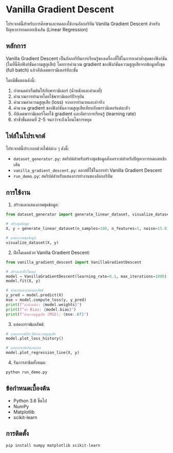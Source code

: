 # Vanilla Gradient Descent

โปรเจกต์นี้สำหรับการศึกษาและทดลองใช้งานอัลกอริทึม Vanilla Gradient Descent สำหรับปัญหาการถดถอยเชิงเส้น (Linear Regression)

## หลักการ

Vanilla Gradient Descent เป็นอัลกอริทึมการเรียนรู้ของเครื่องที่ใช้ในการหาค่าต่ำสุดของฟังก์ชัน (ในที่นี้คือฟังก์ชันความสูญเสีย) โดยการคำนวณ gradient ของฟังก์ชันความสูญเสียจากข้อมูลทั้งชุด (full batch) แล้วอัปเดตพารามิเตอร์ทีละขั้น

โดยมีขั้นตอนดังนี้:
1. กำหนดค่าเริ่มต้นให้กับพารามิเตอร์ (น้ำหนักและค่าคงที่)
2. คำนวณการทำนายโดยใช้พารามิเตอร์ปัจจุบัน
3. คำนวณค่าความสูญเสีย (loss) จากการทำนายและค่าจริง
4. คำนวณ gradient ของฟังก์ชันความสูญเสียเทียบกับพารามิเตอร์แต่ละตัว
5. อัปเดตพารามิเตอร์โดยใช้ gradient และอัตราการเรียนรู้ (learning rate)
6. ทำซ้ำขั้นตอนที่ 2-5 จนกว่าจะถึงเงื่อนไขการหยุด

## ไฟล์ในโปรเจกต์

โปรเจกต์นี้ประกอบด้วยไฟล์ต่าง ๆ ดังนี้:

- `dataset_generator.py`: สคริปต์สำหรับสร้างชุดข้อมูลสังเคราะห์สำหรับปัญหาการถดถอยเชิงเส้น
- `vanilla_gradient_descent.py`: คลาสที่ใช้ในการทำ Vanilla Gradient Descent
- `run_demo.py`: สคริปต์สำหรับแสดงการทำงานของอัลกอริทึม

## การใช้งาน

1. สร้างและแสดงภาพชุดข้อมูล:
```python
from dataset_generator import generate_linear_dataset, visualize_dataset

# สร้างชุดข้อมูล
X, y = generate_linear_dataset(n_samples=100, n_features=1, noise=15.0)

# แสดงภาพชุดข้อมูล
visualize_dataset(X, y)
```

2. ฝึกโมเดลด้วย Vanilla Gradient Descent:
```python
from vanilla_gradient_descent import VanillaGradientDescent

# สร้างและฝึกโมเดล
model = VanillaGradientDescent(learning_rate=0.1, max_iterations=1000)
model.fit(X, y)

# ทำนายและแสดงผลลัพธ์
y_pred = model.predict(X)
mse = model.compute_loss(y, y_pred)
print(f"ค่าน้ำหนัก: {model.weights}")
print(f"ค่า Bias: {model.bias}")
print(f"ค่าความสูญเสีย (MSE): {mse:.6f}")
```

3. แสดงกราฟผลลัพธ์:
```python
# แสดงกราฟประวัติค่าความสูญเสีย
model.plot_loss_history()

# แสดงกราฟเส้นถดถอย
model.plot_regression_line(X, y)
```

4. รันการสาธิตทั้งหมด:
```bash
python run_demo.py
```

## ข้อกำหนดเบื้องต้น

- Python 3.6 ขึ้นไป
- NumPy
- Matplotlib
- scikit-learn

## การติดตั้ง

```bash
pip install numpy matplotlib scikit-learn
``` 